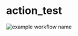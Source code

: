 # action_test

![example workflow name](https://github.com/jsshinn/action_test/workflows/Lint%20code%20base/badge.svg)